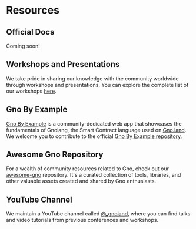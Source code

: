 # Resources

## Official Docs

Coming soon!

## Workshops and Presentations

We take pride in sharing our knowledge with the community worldwide through workshops and presentations. You can explore
the complete list of our workshops [here](https://github.com/gnolang/workshops).

## Gno By Example
[Gno By Example](https://gno-by-example.com/) is a community-dedicated web app that showcases the fundamentals of Gnolang, the Smart Contract language used on [Gno.land](https://gno.land). We welcome you to contribute to the official [Gno By Example repository](https://github.com/gnolang/gno-by-example).

## Awesome Gno Repository

For a wealth of community resources related to Gno, check out our [awesome-gno](https://github.com/gnolang/awesome-gno)
repository. It's a curated collection of tools, libraries, and other valuable assets created and shared by Gno
enthusiasts.

## YouTube Channel

We maintain a YouTube channel called [@_gnoland](https://www.youtube.com/@_gnoland), where you can find talks and
video tutorials from previous conferences and workshops.
